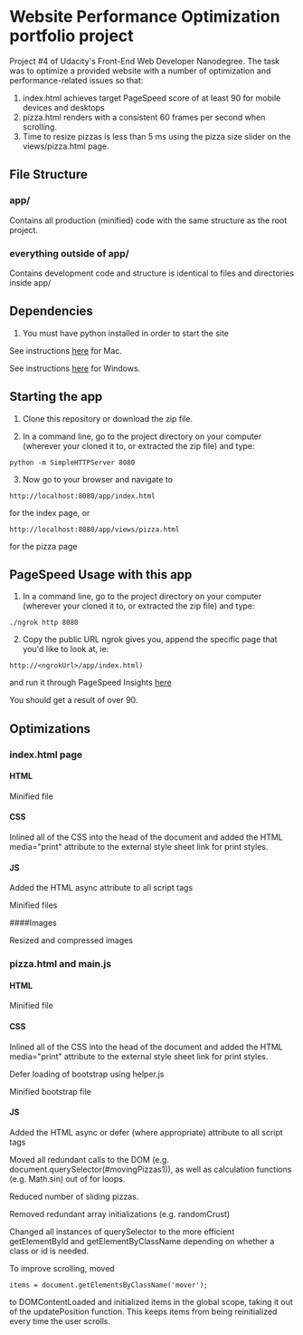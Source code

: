 # Website Performance Optimization portfolio project


Project #4 of Udacity's Front-End Web Developer Nanodegree. The task was to optimize a provided website with a number of optimization and performance-related issues so that:
 1) index.html achieves target PageSpeed score of at least 90 for mobile devices and desktops
 2) pizza.html renders with a consistent 60 frames per second when scrolling.
 3) Time to resize pizzas is less than 5 ms using the pizza size slider on the views/pizza.html page.
 
 ## File Structure
 
 ### app/
 Contains all production (minified) code with the same structure as the root project.
 
 ### everything outside of app/
 
 Contains development code and structure is identical to files and directories inside app/
 
## Dependencies
   
   1) You must have python installed in order to start the site
   
   See instructions [here](https://classroom.udacity.com/nanodegrees/nd004/parts/0041345401/modules/356120945175460/lessons/990110642/concepts/36256587390923#) for Mac.
   
   See instructions [here](https://classroom.udacity.com/nanodegrees/nd004/parts/0041345401/modules/356120945175460/lessons/990110642/concepts/36691786570923#) for Windows.
 
## Starting the app
 
1) Clone this repository or download the zip file.

2) In a command line, go to the project directory on your computer (wherever your cloned it to, or extracted the zip file) and type:
```
python -m SimpleHTTPServer 8080
```

3) Now go to your browser and navigate to
```
http://localhost:8080/app/index.html
```
for the index page, or 
```
http://localhost:8080/app/views/pizza.html
```
for the pizza page

## PageSpeed Usage with this app

1) In a command line, go to the project directory on your computer (wherever your cloned it to, or extracted the zip file) and type:
```
./ngrok http 8080
```
2) Copy the public URL ngrok gives you, append the specific page that you'd like to look at, ie: 
```
http://<ngrokUrl>/app/index.html)
```
and run it through PageSpeed Insights [here](https://developers.google.com/speed/pagespeed/insights)

You should get a result of over 90.

## Optimizations

### index.html page

#### HTML
Minified file

#### CSS

Inlined all of the CSS into the head of the document and added the HTML media="print" attribute to the external style sheet link for print styles.

#### JS

Added the HTML async attribute to all script tags

Minified files

####Images

Resized and compressed images

### pizza.html and main.js

#### HTML
Minified file

#### CSS

Inlined all of the CSS into the head of the document and added the HTML media="print" attribute to the external style sheet link for print styles.

Defer loading of bootstrap using helper.js

Minified bootstrap file

#### JS

Added the HTML async or defer (where appropriate) attribute to all script tags

Moved all redundant calls to the DOM (e.g. document.querySelector(#movingPizzas1)), as well as calculation functions (e.g. Math.sin) out of for loops.

Reduced number of sliding pizzas.

Removed redundant array initializations (e.g. randomCrust)

Changed all instances of querySelector to the more efficient getElementById and getElementByClassName depending on whether a class or id is needed.

To improve scrolling, moved 
```
items = document.getElementsByClassName('mover');
```
to DOMContentLoaded and initialized items in the global scope, taking it out of the updatePosition function. This keeps items from being reinitialized every time the user scrolls.


